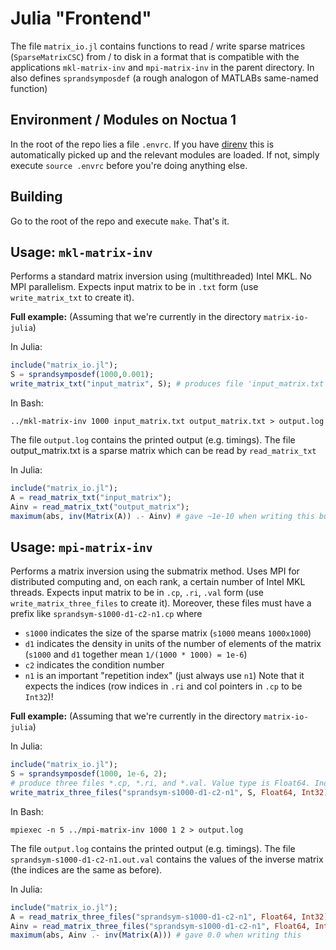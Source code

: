 # Julia "Frontend"

The file `matrix_io.jl` contains functions to read / write sparse matrices (`SparseMatrixCSC`) from / to disk in a format that is compatible with the applications `mkl-matrix-inv` and `mpi-matrix-inv` in the parent directory. In also defines `sprandsymposdef` (a rough analogon of MATLABs same-named function)

## Environment / Modules on Noctua 1

In the root of the repo lies a file `.envrc`. If you have [direnv](https://direnv.net/) this is automatically picked up and the relevant modules are loaded. If not, simply execute `source .envrc` before you're doing anything else.

## Building

Go to the root of the repo and execute `make`. That's it.

## Usage: `mkl-matrix-inv`

Performs a standard matrix inversion using (multithreaded) Intel MKL. No MPI parallelism. Expects input matrix to be in `.txt` form (use `write_matrix_txt` to create it).

**Full example:**
(Assuming that we're currently in the directory `matrix-io-julia`)

In Julia:
```julia
include("matrix_io.jl");
S = sprandsymposdef(1000,0.001);
write_matrix_txt("input_matrix", S); # produces file 'input_matrix.txt'
```

In Bash:
```
../mkl-matrix-inv 1000 input_matrix.txt output_matrix.txt > output.log
```

The file `output.log` contains the printed output (e.g. timings). The file output_matrix.txt is a sparse matrix which can be read by `read_matrix_txt`

In Julia:
```julia
include("matrix_io.jl");
A = read_matrix_txt("input_matrix");
Ainv = read_matrix_txt("output_matrix");
maximum(abs, inv(Matrix(A)) .- Ainv) # gave ~1e-10 when writing this but will vary
```

## Usage: `mpi-matrix-inv`
Performs a matrix inversion using the submatrix method. Uses MPI for distributed computing and, on each rank, a certain number of Intel MKL threads. Expects input matrix to be in `.cp`, `.ri`, `.val` form (use `write_matrix_three_files` to create it). Moreover, these files must have a prefix like `sprandsym-s1000-d1-c2-n1.cp` where
* `s1000` indicates the size of the sparse matrix (`s1000` means `1000x1000`)
* `d1` indicates the density in units of the number of elements of the matrix (`s1000` and `d1` together mean `1/(1000 * 1000) = 1e-6`)
* `c2` indicates the condition number
* `n1` is an important "repetition index" (just always use `n1`)
Note that it expects the indices (row indices in `.ri` and col pointers in `.cp` to be `Int32`)!

**Full example:**
(Assuming that we're currently in the directory `matrix-io-julia`)

In Julia:
```julia
include("matrix_io.jl");
S = sprandsymposdef(1000, 1e-6, 2);
# produce three files *.cp, *.ri, and *.val. Value type is Float64. Index type is Int32
write_matrix_three_files("sprandsym-s1000-d1-c2-n1", S, Float64, Int32); 
```

In Bash:
```
mpiexec -n 5 ../mpi-matrix-inv 1000 1 2 > output.log
```

The file `output.log` contains the printed output (e.g. timings). The file `sprandsym-s1000-d1-c2-n1.out.val` contains the values of the inverse matrix (the indices are the same as before).

In Julia:
```julia
include("matrix_io.jl");
A = read_matrix_three_files("sprandsym-s1000-d1-c2-n1", Float64, Int32);
Ainv = read_matrix_three_files("sprandsym-s1000-d1-c2-n1", Float64, Int32; outval=true); # outval=true reads `.out.val` instead of `.val` file
maximum(abs, Ainv .- inv(Matrix(A))) # gave 0.0 when writing this
```